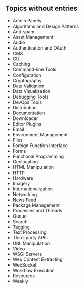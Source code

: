 ## Topics without entries

* Admin Panels
* Algorithms and Design Patterns
* Anti-spam
* Asset Management
* Audio
* Authentication and OAuth
* CMS
* CUI
* Caching
* Command-line Tools
* Configuration
* Cryptography
* Data Validation
* Data Visualization
* Debugging Tools
* DevOps Tools
* Distribution
* Documentation
* Downloader
* Editor Plugins
* Email
* Environment Management
* Files
* Foreign Function Interface
* Forms
* Functional Programming
* Geolocation
* HTML Manipulation
* HTTP
* Hardware
* Imagery
* Internationalization
* Networking
* News Feed
* Package Management
* Processes and Threads
* Queue
* Search
* Tagging
* Text Processing
* Third-party APIs
* URL Manipulation
* Video
* WSGI Servers
* Web Content Extracting
* WebSocket
* Workflow Execution
* Resources
* Weekly
